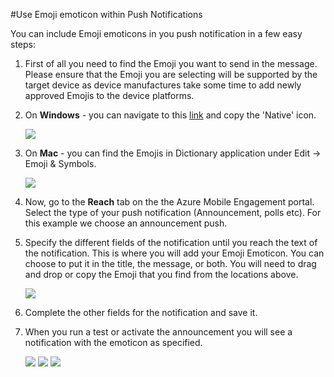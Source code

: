 <properties 
	pageTitle="Use Emoji emoticons within Azure Mobile Engagement" 
	description="How to use Emoji emoticons within your push notifications"		
	services="mobile-engagement" 
	documentationCenter="mobile" 
	authors="piyushjo" 
	manager="dwrede" 
	editor="" />

<tags 
	ms.service="mobile-engagement" 
	ms.workload="mobile" 
	ms.tgt_pltfrm="mobile-windows-phone" 
	ms.devlang="na" 
	ms.topic="article" 
	ms.date="10/22/2015" 
	ms.author="piyushjo" />

#Use Emoji emoticon within Push Notifications

You can include Emoji emoticons in you push notification in a few easy steps: 

1. First of all you need to find the Emoji you want to send in the message. Please ensure that the Emoji you are selecting will be supported by the target device as device manufactures take some time to add newly approved Emojis to the device platforms. 

2. On **Windows** - you can navigate to this [link](http://apps.timwhitlock.info/emoji/tables/unicode) and copy the 'Native' icon.

	![][7] 

3. On **Mac** - you can find the Emojis in Dictionary application under Edit -> Emoji & Symbols.

	![][6] 

4. Now, go to the **Reach** tab on the the Azure Mobile Engagement portal. Select the type of your push notification (Announcement, polls etc). For this example we choose an announcement push.

5. Specify the different fields of the notification until you reach the text of the notification. This is where you will add your Emoji Emoticon. You can choose to put it in the title, the message, or both. You will need to drag and drop or copy the Emoji that you find from the locations above. 

	![][1]

6. Complete the other fields for the notification and save it. 

7. When you run a test or activate the announcement you will see a notification with the emoticon as specified.   

	![][3] ![][4] ![][5]

<!-- Images. -->
[1]: ./media/mobile-engagement-use-emoji-with-push/notification_input.png
[3]: ./media/mobile-engagement-use-emoji-with-push/iOS_Emoji.png
[4]: ./media/mobile-engagement-use-emoji-with-push/Android_Emoji.png
[5]: ./media/mobile-engagement-use-emoji-with-push/WindowsPhone_Emoji.png
[6]: ./media/mobile-engagement-use-emoji-with-push/Mac_SelectEmoji.png
[7]: ./media/mobile-engagement-use-emoji-with-push/Windows_SelectEmoji.png

